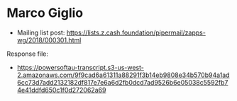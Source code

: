 # Marco Giglio

* Mailing list post: <https://lists.z.cash.foundation/pipermail/zapps-wg/2018/000301.html>

Response file:

* <https://powersoftau-transcript.s3-us-west-2.amazonaws.com/9f9cad6a61311a88291f3b14eb9808e34b570b94a1ad6cc73d7add2132182df817e7e6a6d2fb0dcd7ad9526b6e05038c5592fb74e41ddfd650c1f0d272062a69>
